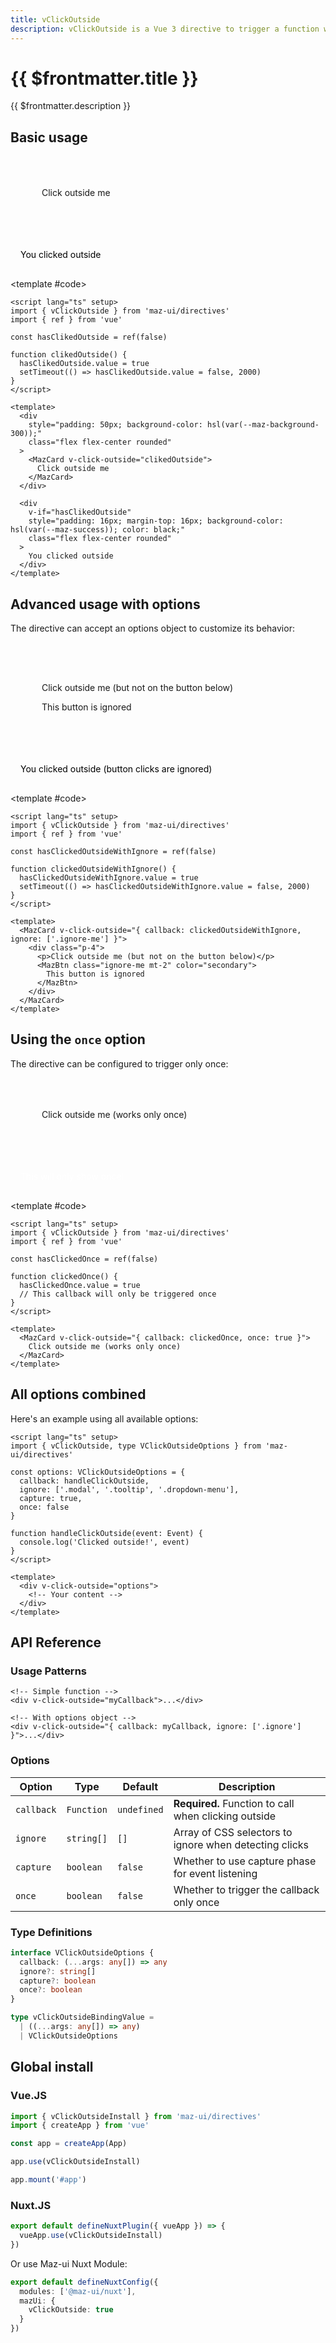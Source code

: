```yaml
---
title: vClickOutside
description: vClickOutside is a Vue 3 directive to trigger a function when the user clicks outside an element
---
```


# {{ $frontmatter.title }}

{{ $frontmatter.description }}

## Basic usage

<ComponentDemo>
  <div
    style="padding: 50px; background-color: hsl(var(--maz-background-300));"
    class="maz-flex maz-flex-center maz-rounded"
  >
    <MazCard v-click-outside="clikedOutside">
      Click outside me
    </MazCard>
  </div>

  <div
    v-if="hasClikedOutside"
    style="padding: 16px; margin-top: 16px; background-color: hsl(var(--maz-success)); color: black;"
    class="maz-flex maz-flex-center maz-rounded"
  >
    You clicked outside
  </div>

<template #code>

```vue
<script lang="ts" setup>
import { vClickOutside } from 'maz-ui/directives'
import { ref } from 'vue'

const hasClikedOutside = ref(false)

function clikedOutside() {
  hasClikedOutside.value = true
  setTimeout(() => hasClikedOutside.value = false, 2000)
}
</script>

<template>
  <div
    style="padding: 50px; background-color: hsl(var(--maz-background-300));"
    class="flex flex-center rounded"
  >
    <MazCard v-click-outside="clikedOutside">
      Click outside me
    </MazCard>
  </div>

  <div
    v-if="hasClikedOutside"
    style="padding: 16px; margin-top: 16px; background-color: hsl(var(--maz-success)); color: black;"
    class="flex flex-center rounded"
  >
    You clicked outside
  </div>
</template>
```

  </template>
</ComponentDemo>

## Advanced usage with options

The directive can accept an options object to customize its behavior:

<ComponentDemo>
  <div
    style="padding: 50px; background-color: hsl(var(--maz-background-300));"
    class="maz-flex maz-flex-center maz-rounded"
  >
    <MazCard v-click-outside="{ callback: clickedOutsideWithIgnore, ignore: ['.ignore-me'] }">
      <div class="maz-p-4">
        <p>Click outside me (but not on the button below)</p>
        <MazBtn class="ignore-me maz-mt-2" color="secondary">
          This button is ignored
        </MazBtn>
      </div>
    </MazCard>
  </div>

  <div
    v-if="hasClickedOutsideWithIgnore"
    style="padding: 16px; margin-top: 16px; background-color: hsl(var(--maz-warning)); color: black;"
    class="maz-flex maz-flex-center maz-rounded"
  >
    You clicked outside (button clicks are ignored)
  </div>

<template #code>

```vue
<script lang="ts" setup>
import { vClickOutside } from 'maz-ui/directives'
import { ref } from 'vue'

const hasClickedOutsideWithIgnore = ref(false)

function clickedOutsideWithIgnore() {
  hasClickedOutsideWithIgnore.value = true
  setTimeout(() => hasClickedOutsideWithIgnore.value = false, 2000)
}
</script>

<template>
  <MazCard v-click-outside="{ callback: clickedOutsideWithIgnore, ignore: ['.ignore-me'] }">
    <div class="p-4">
      <p>Click outside me (but not on the button below)</p>
      <MazBtn class="ignore-me mt-2" color="secondary">
        This button is ignored
      </MazBtn>
    </div>
  </MazCard>
</template>
```

  </template>
</ComponentDemo>

## Using the `once` option

The directive can be configured to trigger only once:

<ComponentDemo>
  <div
    style="padding: 50px; background-color: hsl(var(--maz-background-300));"
    class="maz-flex maz-flex-center maz-rounded"
  >
    <MazCard v-click-outside="{ callback: clickedOnce, once: true }">
      Click outside me (works only once)
    </MazCard>
  </div>

  <div
    v-if="hasClickedOnce"
    style="padding: 16px; margin-top: 16px; background-color: hsl(var(--maz-info)); color: white;"
    class="maz-flex maz-flex-center maz-rounded"
  >
    This will only show once!
  </div>

<template #code>

```vue
<script lang="ts" setup>
import { vClickOutside } from 'maz-ui/directives'
import { ref } from 'vue'

const hasClickedOnce = ref(false)

function clickedOnce() {
  hasClickedOnce.value = true
  // This callback will only be triggered once
}
</script>

<template>
  <MazCard v-click-outside="{ callback: clickedOnce, once: true }">
    Click outside me (works only once)
  </MazCard>
</template>
```

  </template>
</ComponentDemo>

## All options combined

Here's an example using all available options:

```vue
<script lang="ts" setup>
import { vClickOutside, type VClickOutsideOptions } from 'maz-ui/directives'

const options: VClickOutsideOptions = {
  callback: handleClickOutside,
  ignore: ['.modal', '.tooltip', '.dropdown-menu'],
  capture: true,
  once: false
}

function handleClickOutside(event: Event) {
  console.log('Clicked outside!', event)
}
</script>

<template>
  <div v-click-outside="options">
    <!-- Your content -->
  </div>
</template>
```

## API Reference

### Usage Patterns

```vue
<!-- Simple function -->
<div v-click-outside="myCallback">...</div>

<!-- With options object -->
<div v-click-outside="{ callback: myCallback, ignore: ['.ignore'] }">...</div>
```

### Options

| Option | Type | Default | Description |
|--------|------|---------|-------------|
| `callback` | `Function` | `undefined` | **Required.** Function to call when clicking outside |
| `ignore` | `string[]` | `[]` | Array of CSS selectors to ignore when detecting clicks |
| `capture` | `boolean` | `false` | Whether to use capture phase for event listening |
| `once` | `boolean` | `false` | Whether to trigger the callback only once |

### Type Definitions

```typescript
interface VClickOutsideOptions {
  callback: (...args: any[]) => any
  ignore?: string[]
  capture?: boolean
  once?: boolean
}

type vClickOutsideBindingValue =
  | ((...args: any[]) => any)
  | VClickOutsideOptions
```

## Global install

### Vue.JS

```typescript
import { vClickOutsideInstall } from 'maz-ui/directives'
import { createApp } from 'vue'

const app = createApp(App)

app.use(vClickOutsideInstall)

app.mount('#app')
```

### Nuxt.JS

```typescript
export default defineNuxtPlugin({ vueApp }) => {
  vueApp.use(vClickOutsideInstall)
})
```

Or use Maz-ui Nuxt Module:

```ts
export default defineNuxtConfig({
  modules: ['@maz-ui/nuxt'],
  mazUi: {
    vClickOutside: true
  }
})
```

<script lang="ts" setup>
  import { ref } from 'vue'
  import { vClickOutside } from 'maz-ui/src/directives/vClickOutside'

  const hasClikedOutside = ref(false)
  const hasClickedOutsideWithIgnore = ref(false)
  const hasClickedOnce = ref(false)

  const clikedOutside = () => {
    hasClikedOutside.value = true
    setTimeout(() => hasClikedOutside.value = false, 2000)
  }

  const clickedOutsideWithIgnore = () => {
    hasClickedOutsideWithIgnore.value = true
    setTimeout(() => hasClickedOutsideWithIgnore.value = false, 2000)
  }

  const clickedOnce = () => {
    hasClickedOnce.value = true
  }
</script>

